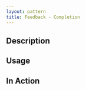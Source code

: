 ```yaml
---
layout: pattern
title: Feedback - Completion
---
```



## Description


## Usage



## In Action



